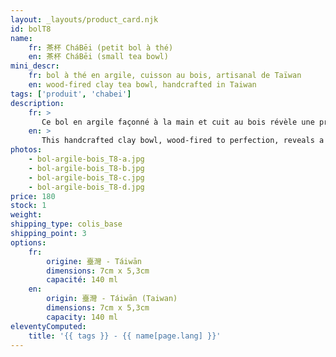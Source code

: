 ```yaml
---
layout: _layouts/product_card.njk
id: bolT8
name:
    fr: 茶杯 CháBēi (petit bol à thé) 
    en: 茶杯 CháBēi (small tea bowl)
mini_descr:
    fr: bol à thé en argile, cuisson au bois, artisanal de Taïwan
    en: wood-fired clay tea bowl, handcrafted in Taiwan
tags: ['produit', 'chabei']
description: 
    fr: >
       Ce bol en argile façonné à la main et cuit au bois révèle une profondeur unique dans ses teintes naturelles, allant des bruns chauds aux nuances sombres et satinées.<!--more--> Sa texture légèrement irrégulière et sa forme équilibrée capturent l’essence intemporelle de l’artisanat en argile. Chaque détail raconte une histoire, rendant chaque pièce véritablement unique et pleine de caractère.
    en: >
       This handcrafted clay bowl, wood-fired to perfection, reveals a unique depth in its natural tones, ranging from warm browns to dark, satin-like hues.<!--more--> Its slightly irregular texture and balanced shape capture the timeless essence of clay craftsmanship. Every detail tells a story, making each piece truly unique and full of character.
photos:
    - bol-argile-bois_T8-a.jpg
    - bol-argile-bois_T8-b.jpg
    - bol-argile-bois_T8-c.jpg
    - bol-argile-bois_T8-d.jpg
price: 180
stock: 1
weight: 
shipping_type: colis_base
shipping_point: 3
options:
    fr:
        origine: 臺灣 - Táiwān
        dimensions: 7cm x 5,3cm
        capacité: 140 ml
    en:
        origin: 臺灣 - Táiwān (Taiwan)
        dimensions: 7cm x 5,3cm
        capacity: 140 ml
eleventyComputed:
    title: '{{ tags }} - {{ name[page.lang] }}'
---
```

